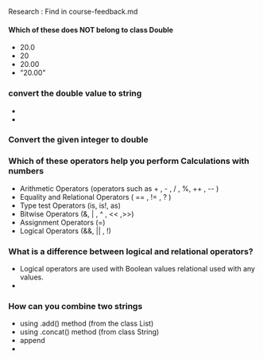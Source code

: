 Research : Find in course-feedback.md

#### Which of these does NOT belong to class Double
 - 20.0
 - 20
 - 20.00
 - "20.00"

###  convert the double value to  string
-
-
### Convert the given  integer to double


### Which of these operators help you perform Calculations with numbers
- Arithmetic Operators (operators such as + , - , / , %, ++ , -- )
- Equality and Relational Operators ( == , != , ? )
- Type test Operators (is, is!, as)
- Bitwise Operators (&, | , ^ , << ,>>)
- Assignment Operators (=)
- Logical Operators (&&, || , !)


### What is a difference between logical and relational operators?
- Logical operators are used with Boolean values relational used with any values.
-


### How can you combine two strings
- using .add() method (from the class List)
- using .concat() method (from class String)
- append
-



